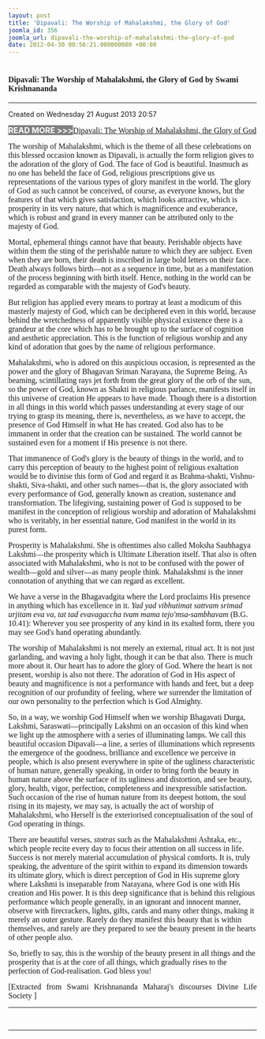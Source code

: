 ```yaml
---
layout: post
title: 'Dipavali: The Worship of Mahalakshmi, the Glory of God'
joomla_id: 356
joomla_url: dipavali-the-worship-of-mahalakshmi-the-glory-of-god
date: 2012-04-30 00:56:21.000000000 +00:00
---
```

<h1 itemprop="name"><span style="font-size: 12pt; font-family: book antiqua,palatino;">Dipavali: The Worship of Mahalakshmi, the Glory of God by Swami Krishnananda</span></h1>
<hr />
<p>Created on Wednesday 21 August 2013 20:57</p>
<div id="discText">
<div id="discText">
<div id="discText">
<div id="discText">
<div id="discText">
<div id="discText">
<div id="discText">
<div id="discText">
<div id="discText">
<div id="discText">
<div id="discText">
<div id="discText">
<div id="discText">
<p><span style="font-size: 12pt;"><span style="background-color: #ffffff; color: #333333;"><span style="background-color: #808080; color: #ffffff;"><strong>READ MORE &gt;&gt;&gt;</strong></span></span></span><a href="http://www.swami-krishnananda.org/disc/disc_102.html"><span style="font-size: 12pt; font-family: book antiqua,palatino;"></span></a><a href="http://www.swami-krishnananda.org/disc/disc_109.html"><span style="font-size: 12pt; font-family: book antiqua,palatino;">Dipavali: The Worship of Mahalakshmi, the Glory of God</span></a></p>
<div id="discText">
<div id="discText">
<div id="discText">
<div id="discText">
<div id="discText">
<div id="discText">
<div id="discText">
<div id="discText">
<div id="discText">
<div id="discText">
<div id="discText">
<div id="discText">
<div id="discText">
<div id="discText">
<div id="discText2">
<div id="discText">
<div id="discText">
<div id="discText">
<div id="discText">
<div id="discText">
<div id="discText">
<div id="discText">
<div id="discText">
<div id="discText"><span itemprop="author" itemscope="" itemtype="http://schema.org/Person"><span itemprop="name"></span></span>
<div id="discText">
<div id="discText"><span itemprop="articleBody"><span itemprop="author" itemscope="" itemtype="http://schema.org/Person"><span itemprop="name"></span></span></span>
<div id="discText"><span itemprop="articleBody"><span itemprop="author" itemscope="" itemtype="http://schema.org/Person"><span itemprop="name"></span></span></span><span itemprop="author" itemscope="" itemtype="http://schema.org/Person"><span itemprop="name"></span></span>
<div id="discText">
<div id="discText">
<div id="discText">
<div id="discText"><span itemprop="articleBody">
<p><span style="font-size: 12pt; font-family: book antiqua,palatino;">The worship of Mahalakshmi, which is the theme of all these celebrations on this blessed occasion known as Dipavali, is actually the form religion gives to the adoration of the glory of God. The face of God is beautiful. Inasmuch as no one has beheld the face of God, religious prescriptions give us representations of the various types of glory manifest in the world. The glory of God as such cannot be conceived, of course, as everyone knows, but the features of that which gives satisfaction, which looks attractive, which is prosperity in its very nature, that which is magnificence and exuberance, which is robust and grand in every manner can be attributed only to the majesty of God.</span></p>
<p><span style="font-size: 12pt; font-family: book antiqua,palatino;">Mortal, ephemeral things cannot have that beauty. Perishable objects have within them the sting of the perishable nature to which they are subject. Even when they are born, their death is inscribed in large bold letters on their face. Death always follows birth—not as a sequence in time, but as a manifestation of the process beginning with birth itself. Hence, nothing in the world can be regarded as comparable with the majesty of God's beauty.</span></p>
<p><span style="font-size: 12pt; font-family: book antiqua,palatino;">But religion has applied every means to portray at least a modicum of this masterly majesty of God, which can be deciphered even in this world, because behind the wretchedness of apparently visible physical existence there is a grandeur at the core which has to be brought up to the surface of cognition and aesthetic appreciation. This is the function of religious worship and any kind of adoration that goes by the name of religious performance.</span></p>
<p><span style="font-size: 12pt; font-family: book antiqua,palatino;">Mahalakshmi, who is adored on this auspicious occasion, is represented as the power and the glory of Bhagavan Sriman Narayana, the Supreme Being. As beaming, scintillating rays jet forth from the great glory of the orb of the sun, so the power of God, known as Shakti in religious parlance, manifests itself in this universe of creation He appears to have made. Though there is a distortion in all things in this world which passes understanding at every stage of our trying to grasp its meaning, there is, nevertheless, as we have to accept, the presence of God Himself in what He has created. God also has to be immanent in order that the creation can be sustained. The world cannot be sustained even for a moment if His presence is not there.</span></p>
<p><span style="font-size: 12pt; font-family: book antiqua,palatino;">That immanence of God's glory is the beauty of things in the world, and to carry this perception of beauty to the highest point of religious exaltation would be to divinise this form of God and regard it as Brahma-shakti, Vishnu-shakti, Siva-shakti, and other such names—that is, the glory associated with every performance of God, generally known as creation, sustenance and transformation. The lifegiving, sustaining power of God is supposed to be manifest in the conception of religious worship and adoration of Mahalakshmi who is veritably, in her essential nature, God manifest in the world in its purest form.</span></p>
<p><span style="font-size: 12pt; font-family: book antiqua,palatino;">Prosperity is Mahalakshmi. She is oftentimes also called Moksha Saubhagya Lakshmi—the prosperity which is Ultimate Liberation itself. That also is often associated with Mahalakshmi, who is not to be confused with the power of wealth—gold and silver—as many people think. Mahalakshmi is the inner connotation of anything that we can regard as excellent.</span></p>
<p><span style="font-size: 12pt; font-family: book antiqua,palatino;"> We have a verse in the Bhagavadgita where the Lord proclaims His presence in anything which has excellence in it. <em>Yad yad vibhutimat sattvam srimad urjitam eva va, tat tad evavagaccha tvam mama tejo'msa-sambhavam</em> (B.G. 10.41): Wherever you see prosperity of any kind in its exalted form, there you may see God's hand operating abundantly.</span></p>
<p><span style="font-size: 12pt; font-family: book antiqua,palatino;"> The worship of Mahalakshmi is not merely an external, ritual act. It is not just garlanding, and waving a holy light, though it can be that also. There is much more about it. Our heart has to adore the glory of God. Where the heart is not present, worship is also not there. The adoration of God in His aspect of beauty and magnificence is not a performance with hands and feet, but a deep recognition of our profundity of feeling, where we surrender the limitation of our own personality to the perfection which is God Almighty.</span></p>
<p><span style="font-size: 12pt; font-family: book antiqua,palatino;"> So, in a way, we worship God Himself when we worship Bhagavati Durga, Lakshmi, Saraswati—principally Lakshmi on an occasion of this kind when we light up the atmosphere with a series of illuminating lamps. We call this beautiful occasion Dipavali—a line, a series of illuminations which represents the emergence of the goodness, brilliance and excellence we perceive in people, which is also present everywhere in spite of the ugliness characteristic of human nature, generally speaking, in order to bring forth the beauty in human nature above the surface of its ugliness and distortion, and see beauty, glory, health, vigor, perfection, completeness and inexpressible satisfaction. Such occasion of the rise of human nature from its deepest bottom, the soul rising in its majesty, we may say, is actually the act of worship of Mahalakshmi, who Herself is the exteriorised conceptualisation of the soul of God operating in things.</span></p>
<p><span style="font-size: 12pt; font-family: book antiqua,palatino;"> There are beautiful verses, <em>stotras</em> such as the Mahalakshmi Ashtaka, etc., which people recite every day to focus their attention on all success in life. Success is not merely material accumulation of physical comforts. It is, truly speaking, the adventure of the spirit within to expand its dimension towards its ultimate glory, which is direct perception of God in His supreme glory where Lakshmi is inseparable from Narayana, where God is one with His creation and His power. It is this deep significance that is behind this religious performance which people generally, in an ignorant and innocent manner, observe with firecrackers, lights, gifts, cards and many other things, making it merely an outer gesture. Rarely do they manifest this beauty that is within themselves, and rarely are they prepared to see the beauty present in the hearts of other people also.</span></p>
<p><span style="font-size: 12pt; font-family: book antiqua,palatino;"> So, briefly to say, this is the worship of the beauty present in all things and the prosperity that is at the core of all things, which gradually rises to the perfection of God-realisation. God bless you!</span></p>
</span></div>
<span itemprop="articleBody"></span></div>
<span itemprop="articleBody"></span><span itemprop="articleBody"></span><span itemprop="articleBody"></span></div>
<span itemprop="articleBody"></span></div>
</div>
</div>
<span itemprop="articleBody"></span></div>
<span itemprop="articleBody"></span></div>
</div>
</div>
</div>
</div>
</div>
</div>
</div>
</div>
</div>
</div>
</div>
</div>
</div>
</div>
</div>
</div>
</div>
</div>
</div>
</div>
</div>
</div>
</div>
</div>
</div>
</div>
</div>
</div>
</div>
</div>
</div>
</div>
</div>
</div>
</div>
</div>
<p style="text-align: justify; line-height: normal;"><span style="font-size: 12pt; font-family: verdana,geneva;">[Extracted from Swami Krishnananda Maharaj's discourses Divine Life Society ]</span></p>
<hr />
<p>&nbsp;</p>
<hr />
<p>&nbsp;</p>
<div style="position: absolute; left: -40px; top: -25px; width: 1px; height: 1px; overflow: hidden;" data-mce-bogus="1" class="mcePaste" id="_mcePaste">
<h1>The Gospel of the Bhagavadgita</h1>
</div>
